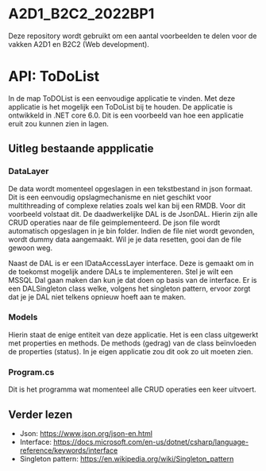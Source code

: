 # A2D1_B2C2_2022BP1
Deze repository wordt gebruikt om een aantal voorbeelden te delen voor de vakken A2D1 en B2C2 (Web development).

# API: ToDoList
In de map ToDOList is een eenvoudige applicatie te vinden. Met deze applicatie is het mogelijk een ToDoList bij te houden. De applicatie is ontwikkeld in .NET core 6.0. Dit is een voorbeeld van hoe een applicatie eruit zou kunnen zien in lagen. 

## Uitleg bestaande appplicatie
### DataLayer
De data wordt momenteel opgeslagen in een tekstbestand in json formaat. Dit is een eenvoudig opslagmechanisme en niet geschikt voor multithreading of complexe relaties zoals wel kan bij een RMDB. Voor dit voorbeeld volstaat dit. De daadwerkelijke DAL is de JsonDAL. Hierin zijn alle CRUD operaties naar de file geimplementeerd.
De json file wordt automatisch opgeslagen in je bin folder. Indien de file niet wordt gevonden, wordt dummy data aangemaakt. Wil je je data resetten, gooi dan de file gewoon weg.

Naast de DAL is er een IDataAccessLayer interface. Deze is gemaakt om in de toekomst mogelijk andere DALs te implementeren. Stel je wilt een MSSQL Dal gaan maken dan kun je dat doen op basis van de interface. Er is een DALSingleton class welke, volgens het singleton pattern, ervoor zorgt dat je je DAL niet telkens opnieuw hoeft aan te maken.

### Models
Hierin staat de enige entiteit van deze applicatie. Het is een class uitgewerkt met properties en methods. De methods (gedrag) van de class beïnvloeden de properties (status). In je eigen applicatie zou dit ook zo uit moeten zien.

### Program.cs
Dit is het programma wat momenteel alle CRUD operaties een keer uitvoert.


## Verder lezen
- Json: https://www.json.org/json-en.html
- Interface: https://docs.microsoft.com/en-us/dotnet/csharp/language-reference/keywords/interface
- Singleton pattern: https://en.wikipedia.org/wiki/Singleton_pattern


